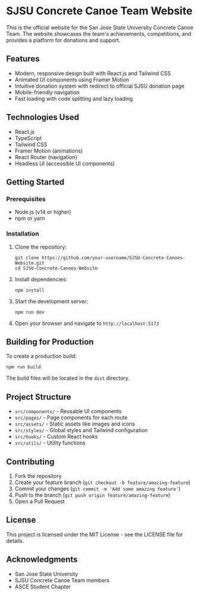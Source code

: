 # SJSU Concrete Canoe Team Website

This is the official website for the San Jose State University Concrete Canoe Team. The website showcases the team's achievements, competitions, and provides a platform for donations and support.

## Features

- Modern, responsive design built with React.js and Tailwind CSS
- Animated UI components using Framer Motion
- Intuitive donation system with redirect to official SJSU donation page
- Mobile-friendly navigation
- Fast loading with code splitting and lazy loading

## Technologies Used

- React.js
- TypeScript
- Tailwind CSS
- Framer Motion (animations)
- React Router (navigation)
- Headless UI (accessible UI components)

## Getting Started

### Prerequisites

- Node.js (v14 or higher)
- npm or yarn

### Installation

1. Clone the repository:
   ```
   git clone https://github.com/your-username/SJSU-Concrete-Canoes-Website.git
   cd SJSU-Concrete-Canoes-Website
   ```

2. Install dependencies:
   ```
   npm install
   ```

3. Start the development server:
   ```
   npm run dev
   ```

4. Open your browser and navigate to `http://localhost:5173`

## Building for Production

To create a production build:

```
npm run build
```

The build files will be located in the `dist` directory.

## Project Structure

- `src/components/` - Reusable UI components
- `src/pages/` - Page components for each route
- `src/assets/` - Static assets like images and icons
- `src/styles/` - Global styles and Tailwind configuration
- `src/hooks/` - Custom React hooks
- `src/utils/` - Utility functions

## Contributing

1. Fork the repository
2. Create your feature branch (`git checkout -b feature/amazing-feature`)
3. Commit your changes (`git commit -m 'Add some amazing feature'`)
4. Push to the branch (`git push origin feature/amazing-feature`)
5. Open a Pull Request

## License

This project is licensed under the MIT License - see the LICENSE file for details.

## Acknowledgments

- San Jose State University
- SJSU Concrete Canoe Team members
- ASCE Student Chapter

